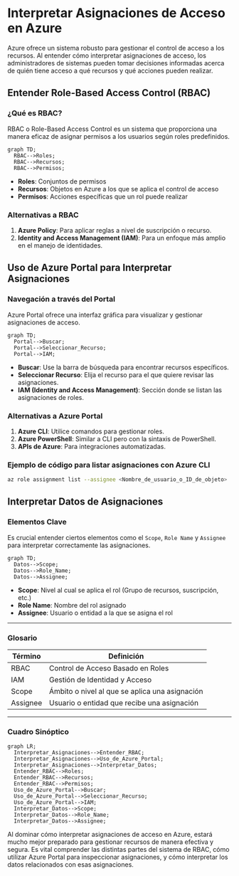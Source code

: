 # Interpretar Asignaciones de Acceso en Azure

Azure ofrece un sistema robusto para gestionar el control de acceso a los recursos. Al entender cómo interpretar asignaciones de acceso, los administradores de sistemas pueden tomar decisiones informadas acerca de quién tiene acceso a qué recursos y qué acciones pueden realizar. 

## Entender Role-Based Access Control (RBAC)

### ¿Qué es RBAC?

RBAC o Role-Based Access Control es un sistema que proporciona una manera eficaz de asignar permisos a los usuarios según roles predefinidos.

```mermaid
graph TD;
  RBAC-->Roles;
  RBAC-->Recursos;
  RBAC-->Permisos;
```

- **Roles**: Conjuntos de permisos
- **Recursos**: Objetos en Azure a los que se aplica el control de acceso
- **Permisos**: Acciones específicas que un rol puede realizar

### Alternativas a RBAC

1. **Azure Policy**: Para aplicar reglas a nivel de suscripción o recurso.
2. **Identity and Access Management (IAM)**: Para un enfoque más amplio en el manejo de identidades.

## Uso de Azure Portal para Interpretar Asignaciones

### Navegación a través del Portal

Azure Portal ofrece una interfaz gráfica para visualizar y gestionar asignaciones de acceso. 

```mermaid
graph TD;
  Portal-->Buscar;
  Portal-->Seleccionar_Recurso;
  Portal-->IAM;
```

- **Buscar**: Use la barra de búsqueda para encontrar recursos específicos.
- **Seleccionar Recurso**: Elija el recurso para el que quiere revisar las asignaciones.
- **IAM (Identity and Access Management)**: Sección donde se listan las asignaciones de roles.

### Alternativas a Azure Portal

1. **Azure CLI**: Utilice comandos para gestionar roles.
2. **Azure PowerShell**: Similar a CLI pero con la sintaxis de PowerShell.
3. **APIs de Azure**: Para integraciones automatizadas.

### Ejemplo de código para listar asignaciones con Azure CLI
```bash
az role assignment list --assignee <Nombre_de_usuario_o_ID_de_objeto>
```

## Interpretar Datos de Asignaciones

### Elementos Clave

Es crucial entender ciertos elementos como el `Scope`, `Role Name` y `Assignee` para interpretar correctamente las asignaciones.

```mermaid
graph TD;
  Datos-->Scope;
  Datos-->Role_Name;
  Datos-->Assignee;
```

- **Scope**: Nivel al cual se aplica el rol (Grupo de recursos, suscripción, etc.)
- **Role Name**: Nombre del rol asignado
- **Assignee**: Usuario o entidad a la que se asigna el rol

---

### Glosario

| Término | Definición |
|---------|------------|
| RBAC    | Control de Acceso Basado en Roles |
| IAM     | Gestión de Identidad y Acceso |
| Scope   | Ámbito o nivel al que se aplica una asignación |
| Assignee| Usuario o entidad que recibe una asignación |

---

### Cuadro Sinóptico

```mermaid
graph LR;
  Interpretar_Asignaciones-->Entender_RBAC;
  Interpretar_Asignaciones-->Uso_de_Azure_Portal;
  Interpretar_Asignaciones-->Interpretar_Datos;
  Entender_RBAC-->Roles;
  Entender_RBAC-->Recursos;
  Entender_RBAC-->Permisos;
  Uso_de_Azure_Portal-->Buscar;
  Uso_de_Azure_Portal-->Seleccionar_Recurso;
  Uso_de_Azure_Portal-->IAM;
  Interpretar_Datos-->Scope;
  Interpretar_Datos-->Role_Name;
  Interpretar_Datos-->Assignee;
```
  
Al dominar cómo interpretar asignaciones de acceso en Azure, estará mucho mejor preparado para gestionar recursos de manera efectiva y segura. Es vital comprender las distintas partes del sistema de RBAC, cómo utilizar Azure Portal para inspeccionar asignaciones, y cómo interpretar los datos relacionados con esas asignaciones.
